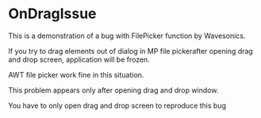 # OnDragIssue
This is a demonstration of a bug with FilePicker function by Wavesonics.

If you try to drag elements out of dialog in MP file pickerafter opening drag and drop screen, application will be frozen. 

AWT file picker work fine in this situation. 

This problem appears only after opening drag and drop window. 

You have to only open drag and drop screen to reproduce this bug
